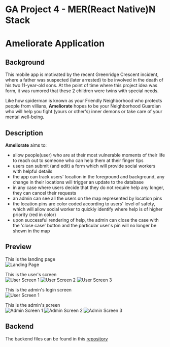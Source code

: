 # GA Project 4 - MER(React Native)N Stack

# Ameliorate Application

## Background

This mobile app is motivated by the recent Greenridge Crescent incident, where a father was suspected (later arrested) to be involved in the death of his two 11-year-old sons. At the point of time where this project idea was form, it was rumored that these 2 children were twins with special needs.

Like how spiderman is known as your Friendly Neighborhood who protects people from villians, **Ameliorate** hopes to be your Neighborhood Guardian who will help you fight (yours or other's) inner demons or take care of your mental well-being.

## Description

**Ameliorate** aims to:

- allow people(user) who are at their most vulnerable moments of their life to reach out to someone who can help them at their finger tips
- users can submit (and edit) a form which will provide social workers with helpful details
- the app can track users' location in the foreground and background, any change in their locations will trigger an update to the database
- in any case where users decide that they do not require help any longer, they can cancel their requests
- an admin can see all the users on the map represented by location pins
- the location pins are color coded according to users' level of safety, which will allow social worker to quickly identify where help is of higher priority (red in color)
- upon successful rendering of help, the admin can close the case with the 'close case' button and the particular user's pin will no longer be shown in the map

## Preview
This is the landing page<br />
![Landing Page](./app/assets/screenshots/landing-screen.png)

This is the user's screen<br />
![User Screen 1](./app/assets/screenshots/user-screen1.png)
![User Screen 2](./app/assets/screenshots/user-screen2.png)
![User Screen 3](./app/assets/screenshots/user-screen3.png)

This is the admin's login screen<br />
![User Screen 1](./app/assets/screenshots/admin-login.png)

This is the admin's screen<br />
![Admin Screen 1](./app/assets/screenshots/admin-screen1.png)
![Admin Screen 2](./app/assets/screenshots/admin-screen2.png)
![Admin Screen 3](./app/assets/screenshots/admin-screen3.png)

## Backend
The backend files can be found in this [repository](https://github.com/yihuitham/GA-Project4-BackEnd)

